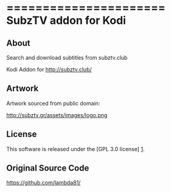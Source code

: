 ======================
SubzTV addon for Kodi
======================

About
-----
Search and download subtitles from subztv.club

Kodi Addon for http://subztv.club/


Artwork
---------------------
Artwork sourced from public domain:

http://subztv.gr/assets/images/logo.png


License
-------
This software is released under the [GPL 3.0 license] [1].

[1]: http://www.gnu.org/licenses/gpl-3.0.html

Original Source Code
--------------------
https://github.com/lambda81/